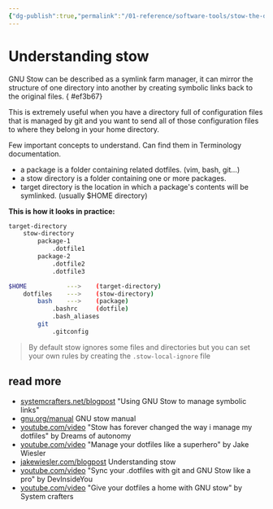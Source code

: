 ```yaml
---
{"dg-publish":true,"permalink":"/01-reference/software-tools/stow-the-dotfiles/","title":"Understanding stow","tags":["dotfiles","linux","utility"]}
---
```



# Understanding stow

GNU Stow can be described as a symlink farm manager, it can mirror the structure of one directory into another by creating symbolic links back to the original files.
{ #ef3b67}


This is extremely useful when you have a directory full of configuration files that is managed by git and you want to send all of those configuration files to where they belong in your home directory.

Few important concepts to understand. Can find them in Terminology documentation.

- a package is a folder containing related dotfiles. (vim, bash, git...)
- a stow directory is a folder containing one or more packages.
- target directory is the location in which a package's contents will be symlinked. (usually $HOME directory)

**This is how it looks in practice:**

```sh
target-directory
    stow-directory
        package-1
            .dotfile1
        package-2
            .dotfile2
            .dotfile3

$HOME           --->    (target-directory)
    dotfiles    --->    (stow-directory)
        bash    --->    (package)
            .bashrc     (dotfile)
            .bash_aliases
        git
            .gitconfig
```

>By default stow ignores some files and directories but you can set your own rules by creating the `.stow-local-ignore` file

## read more

- [systemcrafters.net/blogpost](https://systemcrafters.net/managing-your-dotfiles/using-gnu-stow/) "Using GNU Stow to manage symbolic links"
- [gnu.org/manual](https://www.gnu.org/software/stow/manual/) GNU stow manual
- [youtube.com/video](https://www.youtube.com/watch?v=y6XCebnB9gs) "Stow has forever changed the way i manage my dotfiles" by Dreams of autonomy
- [youtube.com/video](https://www.youtube.com/watch?v=FHuwzbpTTo0) "Manage your dotfiles like a superhero" by Jake Wiesler
- [jakewiesler.com/blogpost](https://www.jakewiesler.com/blog/managing-dotfiles) Understanding stow
- [youtube.com/video](https://www.youtube.com/watch?v=CFzEuBGPPPg) "Sync your .dotfiles with git and GNU Stow like a pro" by DevInsideYou
- [youtube.com/video](https://www.youtube.com/watch?v=CxAT1u8G7is) "Give your dotfiles a home with GNU stow" by System crafters

